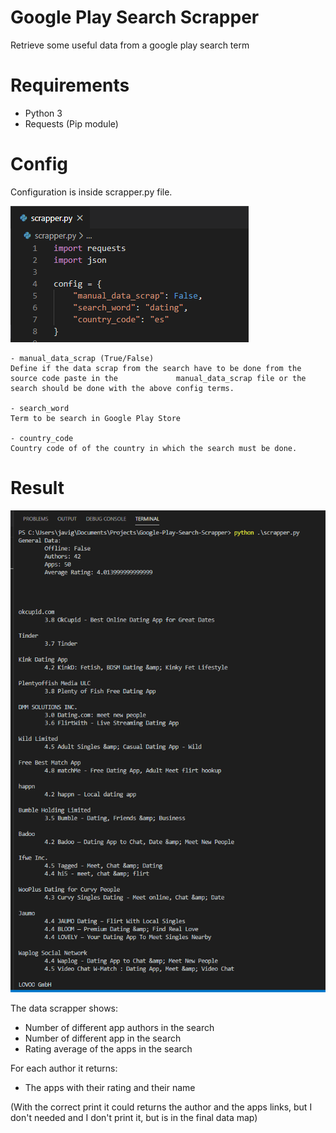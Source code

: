 # Google Play Search Scrapper
Retrieve some useful data from a google play search term


# Requirements
- Python 3
- Requests (Pip module)

# Config
Configuration is inside scrapper.py file.

![](/readme_files/config_example.png)

    - manual_data_scrap (True/False)
    Define if the data scrap from the search have to be done from the source code paste in the             manual_data_scrap file or the search should be done with the above config terms.

    - search_word
    Term to be search in Google Play Store

    - country_code
    Country code of of the country in which the search must be done.

# Result

![](/readme_files/result_example.png)

The data scrapper shows:
- Number of different app authors in the search
- Number of different app in the search
- Rating average of the apps in the search

For each author it returns:
- The apps with their rating and their name

(With the correct print it could returns the author and the apps links, but I don't needed and I don't print it, but is in the final data map)

